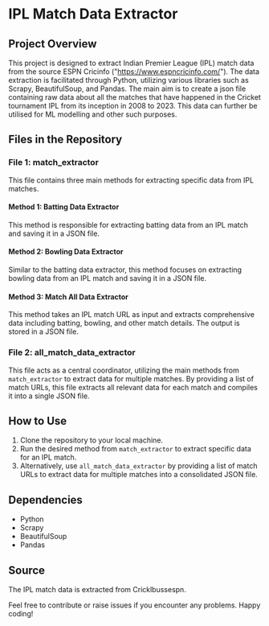# IPL Match Data Extractor

## Project Overview
This project is designed to extract Indian Premier League (IPL) match data from the source ESPN Cricinfo ("https://www.espncricinfo.com/"). The data extraction is facilitated through Python, utilizing various libraries such as Scrapy, BeautifulSoup, and Pandas.
The main aim is to create a json file containing raw data about all the matches that have happened in the Cricket tournament IPL from its inception in 2008 to 2023.
This data can further be utilised for ML modelling and other such purposes.

## Files in the Repository

### File 1: match_extractor
This file contains three main methods for extracting specific data from IPL matches.

#### Method 1: Batting Data Extractor
This method is responsible for extracting batting data from an IPL match and saving it in a JSON file.

#### Method 2: Bowling Data Extractor
Similar to the batting data extractor, this method focuses on extracting bowling data from an IPL match and saving it in a JSON file.

#### Method 3: Match All Data Extractor
This method takes an IPL match URL as input and extracts comprehensive data including batting, bowling, and other match details. The output is stored in a JSON file.

### File 2: all_match_data_extractor
This file acts as a central coordinator, utilizing the main methods from `match_extractor` to extract data for multiple matches. By providing a list of match URLs, this file extracts all relevant data for each match and compiles it into a single JSON file.

## How to Use
1. Clone the repository to your local machine.
2. Run the desired method from `match_extractor` to extract specific data for an IPL match.
3. Alternatively, use `all_match_data_extractor` by providing a list of match URLs to extract data for multiple matches into a consolidated JSON file.

## Dependencies
- Python
- Scrapy
- BeautifulSoup
- Pandas

## Source
The IPL match data is extracted from Cricklbussespn.

Feel free to contribute or raise issues if you encounter any problems. Happy coding!
